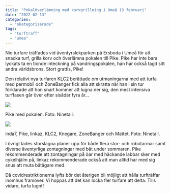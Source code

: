 ```yaml
---
title: "Pokalöverlämning med korvgrillning i Umeå 13 februari"
date: "2022-02-13"
categories: 
  - "okategoriserade"
tags: 
  - "turftraff"
  - "umea"
---
```


Nio turfare träffades vid äventyrslekparken på Ersboda i Umeå för att snacka turf, grilla korv och överlämna pokalen till Pike. Pike har inte bara lyckats ta en tionde inteckning på vandringspokalen, han har också tagit sitt andra världsbrons. Stort grattis, Pike!

Den relativt nya turfaren KLC2 berättade om utmaningarna med att turfa med permobil och ZoneBanger fick alla att skratta när han i sin tur förklarade att hon snart kommer att lugna ner sig, den mest intensiva turffasen går över efter sisådär fyra år...

![](https://turfvasterbotten.files.wordpress.com/2022/02/273075463_1328846557579624_4008131250964012459_n.jpeg?w=768)

Pike med pokalen. Foto: Ninetail.

![](https://turfvasterbotten.files.wordpress.com/2022/02/273479748_613640279738309_2200893421610053260_n.jpeg?w=1024)

inda7, Pike, linkaz, KLC2, Knegare, ZoneBanger och Mattet. Foto: Ninetail.

I övrigt lades storslagna planer upp för både flera stor- och robotarmar samt diverse äventyrliga zontagningar med båt under sommaren. Pike rekommenderade att zontagningar på öar med häckande labbar sker med cykelhjälm på, linkaz rekommenderade också att man alltid har med sig snus att muta båtägare med.

Då covidrestriktionerna lyfts bör det återigen bli möjligt att hålla turfträffar inomhus framöver. Vi hoppas att det kan locka fler turfare att delta. Tills vidare, turfa lugnt!

